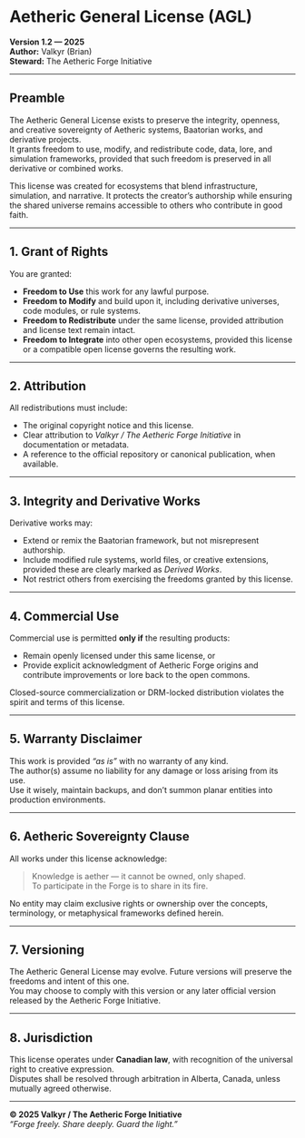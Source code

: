 # Aetheric General License (AGL)

**Version 1.2 — 2025**  
**Author:** Valkyr (Brian)  
**Steward:** The Aetheric Forge Initiative  

---

## Preamble
The Aetheric General License exists to preserve the integrity, openness, and creative sovereignty of Aetheric systems, Baatorian works, and derivative projects.  
It grants freedom to use, modify, and redistribute code, data, lore, and simulation frameworks, provided that such freedom is preserved in all derivative or combined works.

This license was created for ecosystems that blend infrastructure, simulation, and narrative. It protects the creator’s authorship while ensuring the shared universe remains accessible to others who contribute in good faith.

---

## 1. Grant of Rights
You are granted:
- **Freedom to Use** this work for any lawful purpose.  
- **Freedom to Modify** and build upon it, including derivative universes, code modules, or rule systems.  
- **Freedom to Redistribute** under the same license, provided attribution and license text remain intact.  
- **Freedom to Integrate** into other open ecosystems, provided this license or a compatible open license governs the resulting work.

---

## 2. Attribution
All redistributions must include:
- The original copyright notice and this license.  
- Clear attribution to *Valkyr / The Aetheric Forge Initiative* in documentation or metadata.  
- A reference to the official repository or canonical publication, when available.

---

## 3. Integrity and Derivative Works
Derivative works may:
- Extend or remix the Baatorian framework, but not misrepresent authorship.  
- Include modified rule systems, world files, or creative extensions, provided these are clearly marked as *Derived Works*.  
- Not restrict others from exercising the freedoms granted by this license.

---

## 4. Commercial Use
Commercial use is permitted **only if** the resulting products:
- Remain openly licensed under this same license, or  
- Provide explicit acknowledgment of Aetheric Forge origins and contribute improvements or lore back to the open commons.

Closed-source commercialization or DRM-locked distribution violates the spirit and terms of this license.

---

## 5. Warranty Disclaimer
This work is provided *“as is”* with no warranty of any kind.  
The author(s) assume no liability for any damage or loss arising from its use.  
Use it wisely, maintain backups, and don’t summon planar entities into production environments.

---

## 6. Aetheric Sovereignty Clause
All works under this license acknowledge:
> Knowledge is aether — it cannot be owned, only shaped.  
> To participate in the Forge is to share in its fire.

No entity may claim exclusive rights or ownership over the concepts, terminology, or metaphysical frameworks defined herein.

---

## 7. Versioning
The Aetheric General License may evolve. Future versions will preserve the freedoms and intent of this one.  
You may choose to comply with this version or any later official version released by the Aetheric Forge Initiative.

---

## 8. Jurisdiction
This license operates under **Canadian law**, with recognition of the universal right to creative expression.  
Disputes shall be resolved through arbitration in Alberta, Canada, unless mutually agreed otherwise.

---

**© 2025 Valkyr / The Aetheric Forge Initiative**  
*“Forge freely. Share deeply. Guard the light.”*
